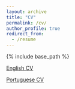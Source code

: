```yaml
---
layout: archive
title: "CV"
permalink: /cv/
author_profile: true
redirect_from:
  - /resume
---
```


{% include base_path %}

[English CV]("https://PedroTL.github.io/files/Resume.pdf")

[Portuguese CV]("https://PedroTL.github.io/files/Curr%C3%ADculo.pdf")
